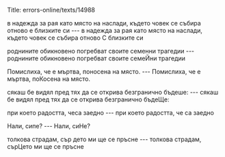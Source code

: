 Title: errors-online/texts/14988

в надежда за рая като място на наслади, където човек се събира отново е близките си --- в надежда за рая като място на наслади, където човек се събира отново С близките си

роднините обикновено погребват своите семенни трагедии --- роднините обикновено погребват своите семеЙни трагедии

Помислиха, че е мъртва, поносена на място. --- Помислиха, че е мъртва, поКосена на място.

сякаш бе видял пред тях да се открива безгранично бъдеше: --- сякаш бе видял пред тях да се открива безгранично бъдеЩе:

при което радостта, чеса заедно --- при което радостта, че са заедно

Нали, сипе? ---  Нали, сиНе?

толкова страдам, сър дето ми ще се пръсне --- толкова страдам, сърЦето ми ще се пръсне
